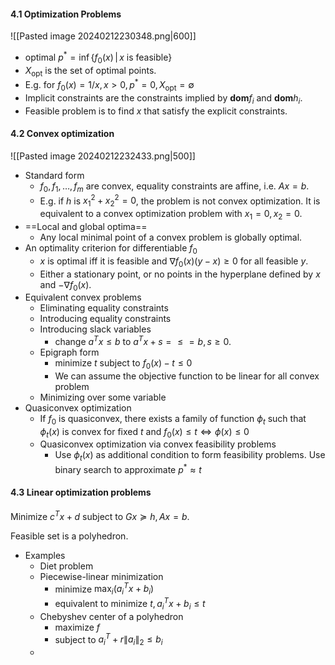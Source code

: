 #### 4.1 Optimization Problems

![[Pasted image 20240212230348.png|600]]

* optimal $p^* = \inf \{f_0(x)\,|\, x\text{ is feasible}\}$ 
* $X_{\text{opt}}$ is the set of optimal points.
* E.g. for $f_0(x) = 1/x, x > 0, p^* = 0, X_{\text{opt}} = \emptyset$
* Implicit constraints are the constraints implied by $\mathbf{dom}f_i$ and $\mathbf{dom}h_i$.
* Feasible problem is to find $x$ that satisfy the explicit constraints.

#### 4.2 Convex optimization

![[Pasted image 20240212232433.png|500]]

* Standard form
	* $f_0, f_1, \dots, f_m$ are convex, equality constraints are affine, i.e. $Ax=b$.
	* E.g. if $h$ is $x_1^2 + x_2^2 = 0$, the problem is not convex optimization. It is equivalent to a convex optimization problem with $x_1=0, x_2 = 0$.
* ==Local and global optima==
	* Any local minimal point of a convex problem is globally optimal.
* An optimality criterion for differentiable $f_0$
	* $x$ is optimal iff it is feasible and $\nabla f_0(x)(y-x) \geq 0$ for all feasible $y$.
	* Either a stationary point, or no points in the hyperplane defined by $x$ and $-\nabla f_0(x)$.
* Equivalent convex problems
	* Eliminating equality constraints
	* Introducing equality constraints
	* Introducing slack variables
		* change $a^Tx \leq b$ to $a^Tx + s =\leq= b, s \geq 0$.
	* Epigraph form
		* minimize $t$ subject to $f_0(x) -t \leq 0$
		* We can assume the objective function to be linear for all convex problem
	* Minimizing over some variable
* Quasiconvex optimization
	* If $f_0$ is quasiconvex, there exists a family of function $\phi_t$ such that $\phi_t(x)$ is convex for fixed $t$ and $f_0(x) \leq t \iff \phi(x) \leq 0$
	* Quasiconvex optimization via convex feasibility problems
		* Use $\phi_t(x)$ as additional condition to form feasibility problems. Use binary search to approximate $p^* \approx t$

#### 4.3 Linear optimization problems

Minimize $c^Tx+d$ subject to $Gx\succeq h, Ax=b$.

Feasible set is a polyhedron.

* Examples
	* Diet problem
	* Piecewise-linear minimization
		* minimize $\max_i (a_i^Tx+b_i)$
		* equivalent to minimize $t, a_i^Tx+b_i\leq t$
	* Chebyshev center of a polyhedron
		* maximize $f$
		* subject to $a_i^T + r\|a_i\|_2 \leq b_i$
	* 



